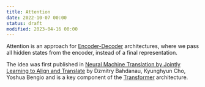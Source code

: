 ```yaml
---
title: Attention
date: 2022-10-07 00:00
status: draft
modified: 2023-04-16 00:00
---
```


Attention is an approach for [Encoder-Decoder](encoder-decoder.md) architectures, where we pass all hidden states from the encoder, instead of a final representation.

The idea was first published in [Neural Machine Translation by Jointly Learning to Align and Translate](https://arxiv.org/abs/1409.0473) by Dzmitry Bahdanau, Kyunghyun Cho, Yoshua Bengio and is a key component of the [Transformer](transformer.md) architecture.